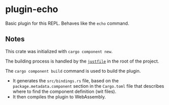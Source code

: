 # plugin-echo

Basic plugin for this REPL. Behaves like the `echo` command.

## Notes

This crate was initialized with `cargo component new`.

The building process is handled by the [`justfile`](../../justfile) in the root of the project.

The `cargo component build` command is used to build the plugin.

- It generates the `src/bindings.rs` file, based on the `package.metadata.component` section in the `Cargo.toml` file that describes where to find the component definition (wit files).
- It then compiles the plugin to WebAssembly.
